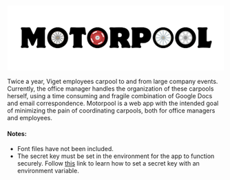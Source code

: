 ![alt tag](https://raw.githubusercontent.com/nikrdc/motorpool/master/static/img/logo.png?token=934935__eyJzY29wZSI6IlJhd0Jsb2I6bmlrcmRjL21vdG9ycG9vbC9tYXN0ZXIvc3RhdGljL2ltZy9sb2dvLnBuZyIsImV4cGlyZXMiOjE0MDYzMzQ5NDB9--9bc63478bb453e22e9fc377b8f68610c17bed4b9)

Twice a year, Viget employees carpool to and from large company events. Currently, the office manager handles the organization of these carpools herself, using a time consuming and fragile combination of Google Docs and email correspondence. Motorpool is a web app with the intended goal of minimizing the pain of coordinating carpools, both for office managers and employees. 

#### Notes:
* Font files have not been included.
* The secret key must be set in the environment for the app to function securely. Follow [this](http://stackoverflow.com/questions/14786072/keep-secret-keys-out-with-environment-variables) link to learn how to set a secret key with an environment variable.
